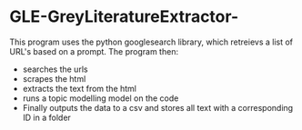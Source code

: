 # GLE-GreyLiteratureExtractor-

This program uses the python googlesearch library, which retreievs a list of URL's based on a prompt. 
The program then:
- searches the urls
- scrapes the html
- extracts the text from the html
- runs a topic modelling model on the code 
- Finally outputs the data to a csv and stores all text with a corresponding ID in a folder